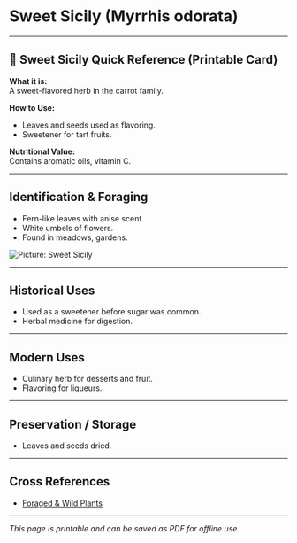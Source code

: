 # Sweet Sicily (Myrrhis odorata)

---

## 📜 Sweet Sicily Quick Reference (Printable Card)

**What it is:**  
A sweet-flavored herb in the carrot family.  

**How to Use:**  
- Leaves and seeds used as flavoring.  
- Sweetener for tart fruits.  

**Nutritional Value:**  
Contains aromatic oils, vitamin C.  

---

## Identification & Foraging  

- Fern-like leaves with anise scent.  
- White umbels of flowers.  
- Found in meadows, gardens.  

![Picture: Sweet Sicily](placeholder-sweet-sicily.jpg)

---

## Historical Uses  

- Used as a sweetener before sugar was common.  
- Herbal medicine for digestion.  

---

## Modern Uses  

- Culinary herb for desserts and fruit.  
- Flavoring for liqueurs.  

---

## Preservation / Storage  

- Leaves and seeds dried.  

---

## Cross References  

- [Foraged & Wild Plants](plants_foraging.md)  

---

*This page is printable and can be saved as PDF for offline use.*
